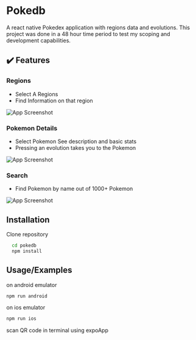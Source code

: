 
# Pokedb

A react native Pokedex application with regions  data and evolutions. This project was done
in a 48 hour time period to test my scoping and development capabilities.

## :heavy_check_mark: Features

### Regions
* Select A Regions
* Find Information on that region  

![App Screenshot](http://g.recordit.co/CrhPMMrkRD.gif)






















### Pokemon Details
* Select Pokemon See description and basic stats
* Pressing an evolution takes you to the Pokemon  

![App Screenshot](http://g.recordit.co/kYk9I6bTqa.gif)











### Search
* Find Pokemon by name out of 1000+ Pokemon  

![App Screenshot](http://g.recordit.co/1irn1we2Oc.gif)  















## Installation

Clone repository

```bash
  cd pokedb
  npm install
```

## Usage/Examples
on android emulator
```bash
npm run android

```
on ios emulator
```bash
npm run ios

```
scan QR code in terminal using expoApp
